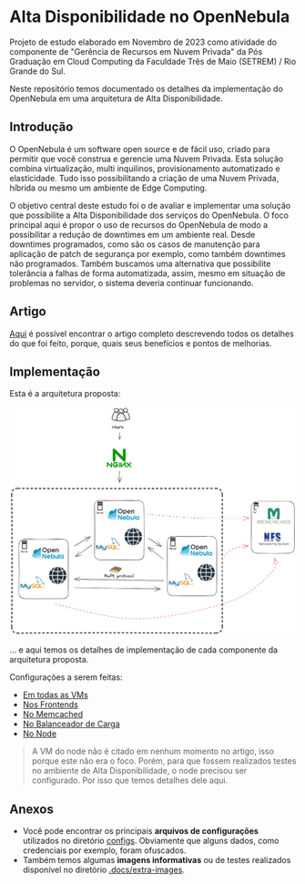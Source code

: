 # Alta Disponibilidade no OpenNebula

Projeto de estudo elaborado em Novembro de 2023 como atividade do componente de "Gerência de Recursos em Nuvem Privada" da Pós Graduação em Cloud Computing da Faculdade Três de Maio (SETREM) / Rio Grande do Sul.

Neste repositório temos documentado os detalhes da implementação do OpenNebula em uma arquitetura de Alta Disponibilidade.

## Introdução
O OpenNebula é um software open source e de fácil uso, criado para permitir que você construa e gerencie uma Nuvem Privada. Esta solução combina virtualização, multi inquilinos, provisionamento automatizado e elasticidade. Tudo isso possibilitando a criação de uma Nuvem Privada, híbrida ou mesmo um ambiente de Edge Computing.
	
O objetivo central deste estudo foi o de avaliar e implementar uma solução que possibilite a Alta Disponibilidade dos serviços do OpenNebula. O foco principal aqui é propor o uso de recursos do OpenNebula de modo a possibilitar a redução de downtimes em um ambiente real. Desde downtimes programados, como são os casos de manutenção para aplicação de patch de segurança por exemplo, como também downtimes não programados. Também buscamos uma alternativa que possibilite tolerância a falhas de forma automatizada, assim, mesmo em situação de problemas no servidor, o sistema deveria continuar funcionando.

## Artigo

[Aqui](./.docs/opennebula_ha_artigo.pdf) é possível encontrar o artigo completo descrevendo todos os detalhes do que foi feito, porque, quais seus benefícios e pontos de melhorias.

## Implementação

Esta é a arquitetura proposta:

![arquitetura proposta](./.docs/img/opennebula-ha.png "Arquiteutura de HA para o OpenNebula")

... e aqui temos os detalhes de implementação de cada componente da arquitetura proposta.

Configurações a serem feitas:
- [Em todas as VMs](general.md)
- [Nos Frontends](frontend.md)
- [No Memcached](cache.md)
- [No Balanceador de Carga](balancer.md)
- [No Node](node.md)

> A VM do node não é citado em nenhum momento no artigo, isso porque este não era o foco. Porém, para que fossem realizados testes no ambiente de Alta Disponibilidade, o node precisou ser configurado. Por isso que temos detalhes dele aqui.

## Anexos

- Você pode encontrar os principais **arquivos de configurações** utilizados no diretório [configs](./configs/). Obviamente que alguns dados, como credenciais por exemplo, foram ofuscados.
- Também temos algumas **imagens informativas** ou de testes realizados disponível no diretório [.docs/extra-images](./.docs/extra-images/).
